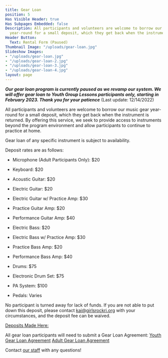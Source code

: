 ```yaml
---
title: Gear Loan
position: 5
Has Visible Header: true
Has Subpages Embedded: false
Description: All participants and volunteers are welcome to borrow our music gear
  year-round for a small deposit, which they get back when the instrument is returned.
Header Button:
  Text: Rental Form (Paused)
Thumbnail Image: "/uploads/gear-loan.jpg"
Slideshow Images:
- "/uploads/gear-loan.jpg"
- "/uploads/gear-loan-2.jpg"
- "/uploads/gear-loan-3.jpg"
- "/uploads/gear-loan-4.jpg"
layout: page
---
```


***Our gear loan program is currently paused as we revamp our system. We will offer gear loan to Youth Group Lessons participants only, starting in February 2023. Thank you for your patience***
\(Last update: 12/14/2022)

All participants and volunteers are welcome to borrow our music gear year-round for a small deposit, which they get back when the instrument is returned. By offering this service, we seek to provide access to instruments beyond the program environment and allow participants to continue to practice at home.

Gear loan of any specific instrument is subject to availability.

Deposit rates are as follows:

* Microphone (Adult Participants Only): $20

* Keyboard: $20

* Acoustic Guitar: $20

* Electric Guitar: $20

* Electric Guitar w/ Practice Amp: $30

* Practice Guitar Amp: $20

* Performance Guitar Amp: $40

* Electric Bass: $20

* Electric Bass w/ Practice Amp: $30

* Practice Bass Amp: $20

* Performance Bass Amp: $40

* Drums: $75

* Electronic Drum Set: $75

* PA System: $100

* Pedals: Varies

No participant is turned away for lack of funds. If you are not able to put down this deposit, please contact [kai@girlsrockri.org](mailto:kai@girlsrockri.org) with your circumstances, and the deposit fee can be waived.

[Deposits Made Here:](https://www.paypal.com/donate/?hosted_button_id=4VEMC3XYRQ4EW)

All gear loan participants will need to submit a Gear Loan Agreement:
[Youth Gear Loan Agreement](https://drive.google.com/file/d/1-0mFClu7uErEbC2ADduBoroyIdcTTHxQ/view)
[Adult Gear Loan Agreement](https://drive.google.com/file/d/0B8GwquT_BYALRllla2h6T2d3Uk0/view)

Contact [our staff](mailto:info@riotri.org) with any questions!
